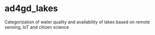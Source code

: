 # ad4gd_lakes
Categorization of water quality and availability of lakes based on remote sensing, IoT and citizen science
